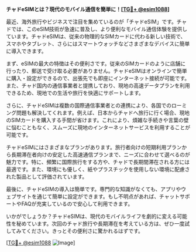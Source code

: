 **チャドeSIMとは？現代のモバイル通信を簡単に！[[TG💪+ @esim1088](https://t.me/s/esim1088)]**

最近、海外旅行やビジネスで注目を集めているのが「チャドeSIM」です。チャドでは、このeSIM技術が急速に普及し、より便利なモバイル通信体験を提供しています。チャドeSIMは、従来の物理的なSIMカードに代わる新しい技術で、スマホやタブレット、さらにはスマートウォッチなどさまざまなデバイスに簡単に導入できます。

まず、eSIMの最大の特徴はその便利さです。従来のSIMカードのように店舗に行ったり、郵送で受け取る必要がありません。チャドeSIMはオンラインで簡単に購入・設定ができるので、出張先でも即座にインターネット接続が可能です。また、チャド国内の通信事業者と提携しており、現地の高速データプランを利用できるため、現地での生活や旅行を快適にサポートします。

さらに、チャドeSIMは複数の国際通信事業者との連携により、各国でのローミング問題も解決してくれます。例えば、日本からチャドへ旅行に行く場合、現地のSIMカードを購入する手間が省けます。これにより、煩雑な手続きや言葉の壁に悩むこともなく、スムーズに現地のインターネットサービスを利用することが可能です。

チャドeSIMにはさまざまなプランがあります。旅行者向けの短期利用プランから長期滞在者向けの安定した高速通信プランまで、ニーズに合わせて選べるのが魅力です。特に、頻繁に国際旅行をする方や、チャドで長期間滞在される方には最適です。また、環境にも優しく、紙やプラスチックを使用しない環境に配慮された製品として評価されています。

最後に、チャドeSIMの導入は簡単です。専門的な知識がなくても、アプリやウェブサイトを通じて簡単に設定ができます。もし不明点があれば、チャットサポートやFAQが充実しているので安心して利用できます。

いかがでしょうか？チャドeSIMは、現代のモバイルライフを劇的に変える可能性を秘めています。次回のチャド旅行や長期滞在を考えている方は、ぜひ一度試してみてください。きっとその便利さに驚かれるはずです。

[[TG💪+ @esim1088](https://t.me/s/esim1088) ![Image](https://i.postimg.cc/Y0z9fWf4/image.png)]